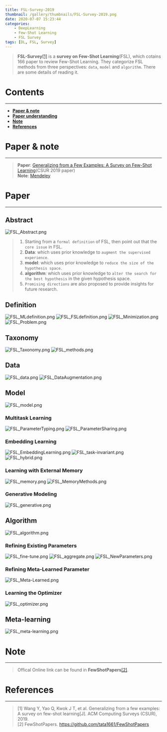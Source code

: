 ```yaml
---
title: FSL-Survey-2019
thumbnail: /gallery/thumbnails/FSL-Survey-2019.png
date: 2020-07-07 15:23:44
categories:
    - DeepLearning
    - Few-Shot Learning
    - FSL Survey
tags: [DL, FSL, Survey]
---
```


> **FSL-Survey**[[1]](https://arxiv.org/abs/1904.05046) is a **survey on Few-Shot Learning**(FSL), which cotains 166 paper to review Few-Shot Learning. They categorize FSL methods from three perspectives: `data`, `model` and `algorithm`. There are some details of reading it. 
<!-- more -->

# Contents
---
- **[Paper & note](#Paper&note)**
- **[Paper understanding](#Paper)**
- **[Note](#Note)**
- **[References](#References)**

# Paper & note
---
> **Paper**: [Generalizing from a Few Examples: A Survey on Few-Shot Learning](https://arxiv.org/abs/1904.05046)(CSUR 2019 paper)  
> **Note**: [Mendeley](https://www.mendeley.com/viewer/?fileId=327bb16e-b716-d631-7d51-1a80bda5efb4&documentId=7dee4617-ab8b-3b47-9f5c-4245a1693997)

# Paper
---
## Abstract
![FSL_Abstract.png](https://i.loli.net/2020/07/09/EAjulYM8wtJLoBH.png)
> 1. Starting from a `formal definition` of FSL, then point out that the `core issue` in FSL.  
> 2. **Data**: which uses prior knowledge to `augment the supervised experience`.  
> 3. **model**: which uses prior knowledge to `reduce the size of the hypothesis space`.  
> 4. **algorithm**: which uses prior knowledge to `alter the search for the best hypothesis` in the given hypothesis space.  
> 5. `Promising directions` are also proposed to provide insights for future research.

## Definition
![FSL_MLdefinition.png](https://i.loli.net/2020/07/09/QdI3gBFulmcSP1y.png)
![FSL_FSLdefinition.png](https://i.loli.net/2020/07/09/1iGFHbPKAJj3hUD.png)
![FSL_Minimization.png](https://i.loli.net/2020/07/09/bZu4cqMBxmQtLzE.png)
![FSL_Problem.png](https://i.loli.net/2020/07/09/XYrSviFTUd8bkIL.png)

## Taxonomy
![FSL_Taxonomy.png](https://i.loli.net/2020/07/09/WSLoZFvi98NRMaY.png)
![FSL_methods.png](https://i.loli.net/2020/07/09/HAF7cUVnYhPB1lE.png)

## Data
![FSL_data.png](https://i.loli.net/2020/07/09/tRFjy7m8vYWh4wa.png)
![FSL_DataAugmentation.png](https://i.loli.net/2020/07/09/PQmErDOdFsVNiK9.png)

## Model
![FSL_model.png](https://i.loli.net/2020/07/09/qIXFzS6BKVbZg9w.png)
### Multitask Learning
![FSL_ParameterTyping.png](https://i.loli.net/2020/07/09/hlbiYKeX2AQTRtG.png)
![FSL_ParameterSharing.png](https://i.loli.net/2020/07/09/CmYvdOSZJijrquI.png)
### Embedding Learning
![FSL_EmbeddingLearning.png](https://i.loli.net/2020/07/09/z29XpluoK1YHAJF.png)
![FSL_task-invariant.png](https://i.loli.net/2020/07/09/BNhpZciAQOnSDyK.png)
![FSL_hybrid.png](https://i.loli.net/2020/07/09/VwPC8pSNW5Oi4G3.png)
### Learning with External Memory
![FSL_memory.png](https://i.loli.net/2020/07/09/Niel1OZzVvyDaEf.png)
![FSL_MemoryMethods.png](https://i.loli.net/2020/07/09/X74PBbhluHUzidk.png)
### Generative Modeling
![FSL_generative.png](https://i.loli.net/2020/07/09/nPKWEXNlZAh7r4L.png)

## Algorithm
![FSL_algorithm.png](https://i.loli.net/2020/07/09/ef2QC6LGgTyVnAw.png)
### Refining Existing Parameters
![FSL_fine-tune.png](https://i.loli.net/2020/07/09/SOl4cJosVaBrbuP.png)
![FSL_aggregate.png](https://i.loli.net/2020/07/09/iE5CvtDh7eybcKA.png)
![FSL_NewParameters.png](https://i.loli.net/2020/07/09/qL1nZwDyuCHiX9t.png)
### Refining Meta-Learned Parameter
![FSL_Meta-Learned.png](https://i.loli.net/2020/07/09/urRwAjUkHgOXiDI.png)
### Learning the Optimizer
![FSL_optimizer.png](https://i.loli.net/2020/07/09/QRkw2VajdZxFtmG.png)

## Meta-learning
![FSL_meta-learning.png](https://i.loli.net/2020/07/09/C3IEkxsnytqduOP.png)

# Note
---
> Offical Online link can be found in **FewShotPapers**[[2]](https://github.com/tata1661/FewShotPapers).

# References
---
> [1] Wang Y, Yao Q, Kwok J T, et al. Generalizing from a few examples: A survey on few-shot learning[J]. ACM Computing Surveys (CSUR), 2019.  
> [2] FewShotPapers. https://github.com/tata1661/FewShotPapers
